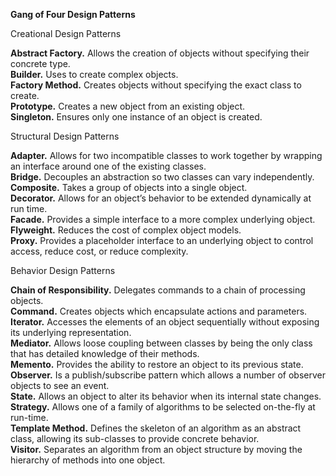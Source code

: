 **Gang of Four Design Patterns**  

Creational Design Patterns 

**Abstract Factory.** Allows the creation of objects without specifying their concrete type.  
**Builder.** Uses to create complex objects.  
**Factory Method.** Creates objects without specifying the exact class to create.  
**Prototype.** Creates a new object from an existing object.  
**Singleton.** Ensures only one instance of an object is created.  

Structural Design Patterns  

**Adapter.** Allows for two incompatible classes to work together by wrapping an interface around one of the existing classes.  
**Bridge.** Decouples an abstraction so two classes can vary independently.  
**Composite.** Takes a group of objects into a single object.  
**Decorator.** Allows for an object’s behavior to be extended dynamically at run time.  
**Facade.** Provides a simple interface to a more complex underlying object.  
**Flyweight.** Reduces the cost of complex object models.  
**Proxy.** Provides a placeholder interface to an underlying object to control access, reduce cost, or reduce complexity.  

Behavior Design Patterns  

**Chain of Responsibility.** Delegates commands to a chain of processing objects.  
**Command.** Creates objects which encapsulate actions and parameters.  
**Iterator.** Accesses the elements of an object sequentially without exposing its underlying representation.  
**Mediator.** Allows loose coupling between classes by being the only class that has detailed knowledge of their methods.  
**Memento.** Provides the ability to restore an object to its previous state.  
**Observer.** Is a publish/subscribe pattern which allows a number of observer objects to see an event.  
**State.** Allows an object to alter its behavior when its internal state changes.  
**Strategy.** Allows one of a family of algorithms to be selected on-the-fly at run-time.  
**Template Method.** Defines the skeleton of an algorithm as an abstract class, allowing its sub-classes to provide concrete behavior.  
**Visitor.** Separates an algorithm from an object structure by moving the hierarchy of methods into one object.
